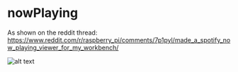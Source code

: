 # nowPlaying

As shown on the reddit thread: https://www.reddit.com/r/raspberry_pi/comments/7p1pyl/made_a_spotify_now_playing_viewer_for_my_workbench/

![alt text](https://www.instagram.com/p/Bds68HQAOv2 "")
